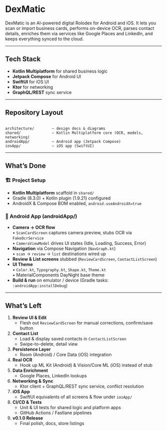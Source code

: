 # DexMatic

DexMatic is an AI-powered digital Rolodex for Android and iOS. It lets you scan or import business cards, performs on-device OCR, parses contact details, enriches them via services like Google Places and LinkedIn, and keeps everything synced to the cloud.

---

## Tech Stack
- **Kotlin Multiplatform** for shared business logic  
- **Jetpack Compose** for Android UI  
- **SwiftUI** for iOS UI  
- **Ktor** for networking  
- **GraphQL/REST** sync service  

---

## Repository Layout

```

architecture/        — design docs & diagrams
shared/              — Kotlin Multiplatform core (OCR, models, networking)
androidApp/          — Android app (Jetpack Compose)
iosApp/              — iOS app (SwiftUI)

```

---

## What’s Done

### 🏗️ Project Setup
- **Kotlin Multiplatform** scaffold in `shared/`
- Gradle (8.3.0) + Kotlin plugin (1.9.21) configured
- AndroidX & Compose BOM enabled, `android.useAndroidX=true`

### 📱 Android App (androidApp/)
- **Camera → OCR flow**  
  • `ScanCardScreen` captures camera preview, stubs OCR via `FakeOcrService`  
  • `CameraViewModel` drives UI states (Idle, Loading, Success, Error)  
- **Navigation** via Compose Navigation (`NavGraph.kt`)  
  • `scan` → `review` → `list` destinations wired up  
- **Review & List screens** stubbed (`ReviewCardScreen`, `ContactListScreen`)  
- **UI Theme**  
  • `Color.kt`, `Typography.kt`, `Shape.kt`, `Theme.kt`  
  • MaterialComponents DayNight base theme  
- **Build & run** on emulator / device (Gradle tasks: `:androidApp:installDebug`)

---

## What’s Left

1. **Review UI & Edit**  
   - Flesh out `ReviewCardScreen` for manual corrections, confirm/save button  
2. **Contact List**  
   - Load & display saved contacts in `ContactListScreen`  
   - Swipe-to-delete, detail view  
3. **Persistence Layer**  
   - Room (Android) / Core Data (iOS) integration  
4. **Real OCR**  
   - Hook up ML Kit (Android) & Vision/Core ML (iOS) instead of stub  
5. **Data Enrichment**  
   - Google Places, LinkedIn lookups  
6. **Networking & Sync**  
   - Ktor client + GraphQL/REST sync service, conflict resolution  
7. **iOS App**  
   - SwiftUI equivalents of all screens & flow under `iosApp/`  
8. **CI/CD & Tests**  
   - Unit & UI tests for shared logic and platform apps  
   - GitHub Actions / Fastlane pipelines  
9. **v0.1.0 Release**  
   - Final polish, docs, store listings  